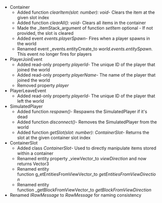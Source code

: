 

-   Container
    -   Added function _clearItem(slot: number): void_\- Clears the item at the given slot index
    -   Added function _clearAll(): void_\- Clears all items in the container
    -   Made the _itemStack_argument of function _setItem_ optional - If not provided, the slot is cleared
    -   Added event _events.playerSpawn_\- Fires when a player spawns in the world
    -   Renamed event _events.entityCreate_to _world.events.entitySpawn_. This event no longer fires for players
-   PlayerJoinEvent
    -   Added read-only property _playerId_\- The unique ID of the player that joined the world
    -   Added read-only property _playerName_\- The name of the player that joined the world
    -   Removed property _player_
-   PlayerLeaveEvent
    -   Added read-only property _playerId_\- The unique ID of the player that left the world
-   SimulatedPlayer
    -   Added function _respawn()_\- Respawns the SimulatedPlayer if it's dead
    -   Added function _disconnect()_\- Removes the SimulatedPlayer from the world
    -   Added function _getSlot(slot: number): ContainerSlot_\- Returns the slot at the given container slot index
-   ContainerSlot
    -   Added class _ContainerSlot_\- Used to directly manipulate items stored within a container
    -   Renamed entity property _viewVector_to _viewDirection_ and now returns Vector3
    -   Renamed entity function g_etEntitiesFromViewVector_to _getEntitiesFromViewDirection_
    -   Renamed entity function _getBlockFromViewVector_to _getBlockFromViewDirection_
-   Renamed _IRawMessage_ to _RawMessage_ for naming consistency

